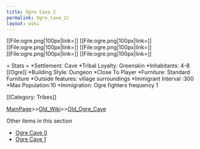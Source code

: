 ```yaml
---
title: Ogre Cave 2
permalink: Ogre_Cave_2/
layout: wiki
---
```

[[File:ogre.png|100px|link=]]
[[File:ogre.png|100px|link=]]
[[File:ogre.png|100px|link=]]
[[File:ogre.png|100px|link=]]
[[File:ogre.png|100px|link=]]
[[File:ogre.png|100px|link=]]

= Stats =
*Settlement: Cave
*Tribal Loyalty: Greenskin
*Inhabitants: 4-8 [[Ogre]]
*Building Style: Dungeon
*Close To Player
*Furniture: Standard Furniture
*Outside features: village surroundings 
*Immigrant Interval :300 
*Max Population:10 
*Immigration: Ogre fighters frequency 1

[[Category: Tribes]]

[MainPage](/keeperrl_wiki/ "wikilink")>>[Old_Wiki](/keeperrl_wiki/Old_Wiki "wikilink")>>[Old_Ogre_Cave](/keeperrl_wiki/Old_Ogre_Cave "wikilink")

Other items in this section
-    [Ogre Cave 0](/keeperrl_wiki/Ogre_Cave_0 "wikilink")
-    [Ogre Cave 1](/keeperrl_wiki/Ogre_Cave_1 "wikilink")
